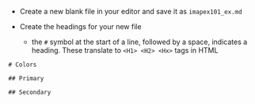 
* Create a new blank file in your editor and save it as `imapex101_ex.md` 

* Create the headings for your new file 
    * the `#` symbol at the start of a line, followed by a space, indicates a heading.  These translate to `<H1> <H2> <Hx>` tags in HTML

```
# Colors 

## Primary 

## Secondary
```

